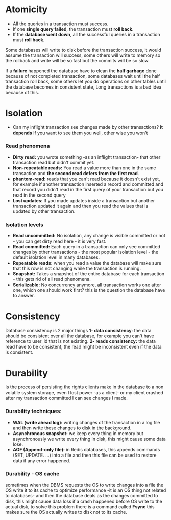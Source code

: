 # Atomicity
- All the queries in a transaction must success.
- If one **single query failed**, the transaction must **roll back**.
- If the **database went down**, all the successful queries in a transaction must **roll back**.

Some databases will write to disk before the transaction success, it would assume the transaction will success, some others will write to memory so the rollback and write will be so fast but the commits will be so slow.

If a **failure** happened the database have to clean the **half garbage** done because of not completed transaction, some databases wait until the half transaction roll back, some others let you do operations on other tables until the database becomes in consistent state, Long transactions is a bad idea because of this.

# Isolation
- Can my inflight transaction see changes made by other transactions? **it depends** If you want to see them you well, other wise you won't
### Read phenomena
- **Dirty read:** you wrote something -as an inflight transaction- that other transaction read but didn't commit yet.
- **Non-repeatable reads:** You read a value more than one in the same transaction and **the second read defers from the first read**.
- **phantom-read:** reads that you can't read because it doesn't exist yet, for example if another transaction inserted a record and committed and that record you didn't read in the first query of your transaction but you read in the second query
- **Lost updates**: If you made updates inside a transaction but another transaction updated it again and then you read the values that is updated by other transaction.
### Isolation levels
- **Read uncommitted:** No isolation, any change is visible committed or not - you can get dirty read here - it is very fast.
- **Read committed:** Each query in a transaction can only see committed changes by other transactions - the most popular isolation level - the default isolation level in many databases.
- **Repeatable reads:** when you read a value the database will make sure that this row is not changing while the transaction is running.
- **Snapshot:** Takes a snapshot of the entire database for each transaction - this gets rid of all read phenomena.
- **Serializable:** No concurrency anymore, all transaction works one after one, which one should work first? this is the question the database have to answer.
# Consistency
Database consistency is 2 major things
**1- data consistency**: the data should be consistent over all the database, for example you can't have reference to user_id that is not existing.
**2- reads consistency:** the data read have to be consistent, the read might be inconsistent even if the data is consistent.
# Durability
Is the process of persisting the rights clients make in the database to a non volatile system storage, even I lost power -as a client- or my client crashed after my transaction committed I can see changes I made.

### Durability techniques:
- **WAL (write ahead log):** writing changes of the transaction in a log file and then write these changes to disk in the background.
- **Asynchronous snapshot:** we keep every thing in memory but asynchronously we write every thing in disk, this might cause some data lose.
- **AOF (Append-only file):** in Redis databases, this appends commands (SET, UPDATE. ...) into a file and then this file can be used to restore data if any error happened.

### Durability - OS cache
sometimes when the DBMS requests the OS to write changes into a file the OS write it to its cache to optimize performance -it is an OS thing not related to databases- and then the database deals as the changes committed to disk, this might cause data loss if a crash happened before OS write to the actual disk, to solve this problem there is a command called **Fsync** this makes sure the OS actually writes to disk not to its cache.
